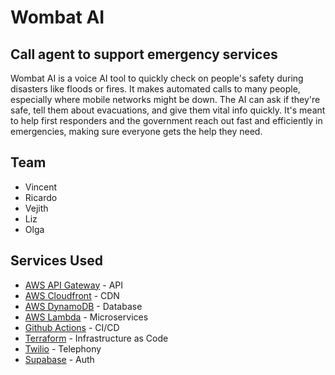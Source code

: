 # Wombat AI
## Call agent to support emergency services
Wombat AI is a voice AI tool to quickly check on people's safety during disasters like floods or fires. It makes automated calls to many people, especially where mobile networks might be down. The AI can ask if they're safe, tell them about evacuations, and give them vital info quickly. It's meant to help first responders and the government reach out fast and efficiently in emergencies, making sure everyone gets the help they need.

## Team
* Vincent
* Ricardo
* Vejith
* Liz
* Olga

## Services Used
* [AWS API Gateway](https://aws.amazon.com/api-gateway/) - API
* [AWS Cloudfront](https://aws.amazon.com/cloudfront/) - CDN
* [AWS DynamoDB](https://aws.amazon.com/dynamodb/) - Database
* [AWS Lambda](https://aws.amazon.com/lambda/) - Microservices
* [Github Actions](https://github.com/features/actions) - CI/CD
* [Terraform](https://www.terraform.io/) - Infrastructure as Code
* [Twilio](https://www.twilio.com/) - Telephony
* [Supabase](https://supabase.io/) - Auth
